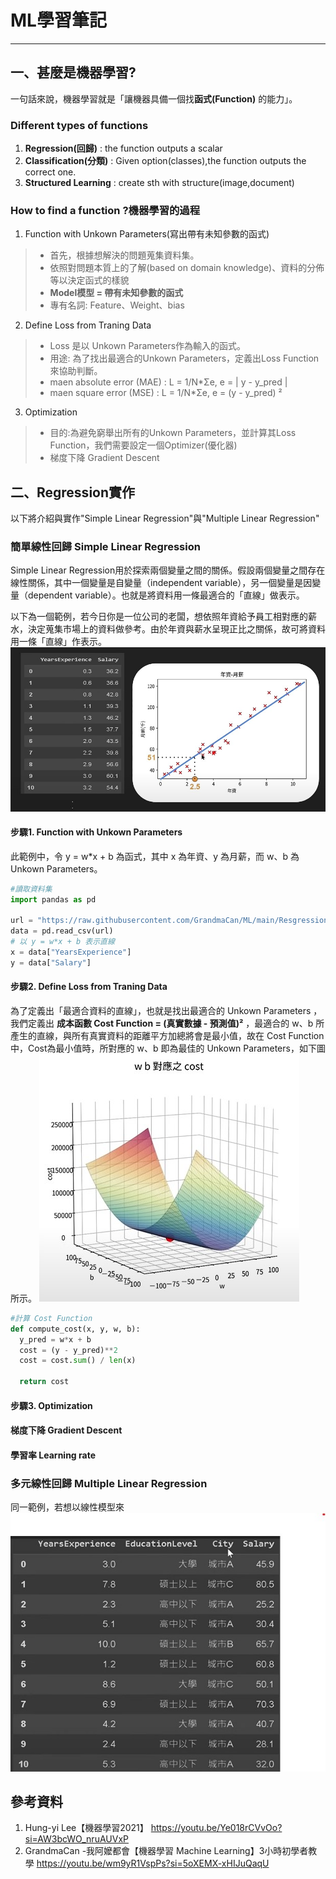 # ML學習筆記
---
## 一、甚麼是機器學習?
一句話來說，機器學習就是「讓機器具備一個找**函式(Function)** 的能力」。
### Different types of functions
1. **Regression(回歸)** : the function outputs a scalar
2. **Classification(分類)** : Given option(classes),the function outputs the correct one.
3. **Structured Learning** : create sth with structure(image,document)
### How to find a function ?機器學習的過程

1. Function with Unkown Parameters(寫出帶有未知參數的函式)
>- 首先，根據想解決的問題蒐集資料集。
>- 依照對問題本質上的了解(based on domain knowledge)、資料的分佈等以決定函式的樣貌
>- **Model模型 = 帶有未知參數的函式**
>- 專有名詞: Feature、Weight、bias
2. Define Loss from Traning Data
>- Loss 是以 Unkown Parameters作為輸入的函式。
>- 用途: 為了找出最適合的Unkown Parameters，定義出Loss Function來協助判斷。
>- maen absolute error (MAE) : L = 1/N*&Sigma;e, e = | y - y_pred |
>- maen square error (MSE) : L = 1/N*&Sigma;e, e =  (y - y_pred) &sup2;

3. Optimization 
>- 目的:為避免窮舉出所有的Unkown Parameters，並計算其Loss Function，我們需要設定一個Optimizer(優化器)
>- 梯度下降 Gradient Descent

## 二、Regression實作
以下將介紹與實作"Simple Linear Regression"與"Multiple Linear Regression"
### 簡單線性回歸 Simple Linear Regression
Simple Linear Regression用於探索兩個變量之間的關係。假設兩個變量之間存在線性關係，其中一個變量是自變量（independent variable），另一個變量是因變量（dependent variable）。也就是將資料用一條最適合的「直線」做表示。

以下為一個範例，若今日你是一位公司的老闆，想依照年資給予員工相對應的薪水，決定蒐集市場上的資料做參考。由於年資與薪水呈現正比之關係，故可將資料用一條「直線」作表示。
![slr-example.jpg](..\images\ml\slr-example.jpg)

#### 步驟1. Function with Unkown Parameters
此範例中，令 y = w*x + b 為函式，其中 x 為年資、y 為月薪，而 w、b 為 Unkown Parameters。
```python
#讀取資料集
import pandas as pd

url = "https://raw.githubusercontent.com/GrandmaCan/ML/main/Resgression/Salary_Data.csv"
data = pd.read_csv(url)
# 以 y = w*x + b 表示直線
x = data["YearsExperience"]
y = data["Salary"]
```
#### 步驟2. Define Loss from Traning Data
為了定義出「最適合資料的直線」，也就是找出最適合的 Unkown Parameters ，我們定義出 **成本函數 Cost Function = (真實數據 - 預測值)&sup2;** ，最適合的 w、b 所產生的直線，與所有真實資料的距離平方加總將會是最小值，故在 Cost Function 中，Cost為最小值時，所對應的 w、b 即為最佳的 Unkown Parameters，如下圖所示。
![cost-function.jpg](..\images\ml\cost-function.jpg)
```python
#計算 Cost Function
def compute_cost(x, y, w, b):
  y_pred = w*x + b
  cost = (y - y_pred)**2
  cost = cost.sum() / len(x)

  return cost
```
#### 步驟3. Optimization

#### 梯度下降 Gradient Descent
#### 學習率 Learning rate
### 多元線性回歸 Multiple Linear Regression
同一範例，若想以線性模型來
![mlr-example.jpg](..\images\ml\mlr-example.jpg)
## 參考資料
1. Hung-yi Lee【機器學習2021】 https://youtu.be/Ye018rCVvOo?si=AW3bcWO_nruAUVxP
2. GrandmaCan -我阿嬤都會【機器學習 Machine Learning】3小時初學者教學 https://youtu.be/wm9yR1VspPs?si=5oXEMX-xHIJuQaqU
